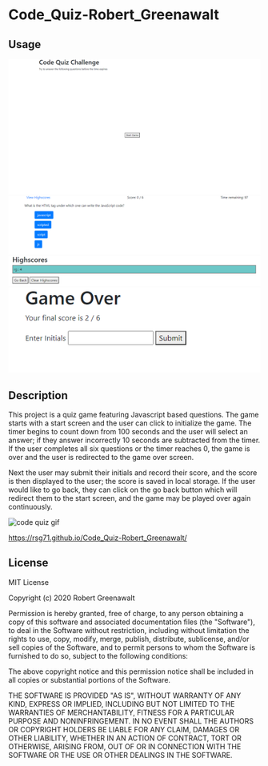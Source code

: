 # Code_Quiz-Robert_Greenawalt

## Usage

<img src="imgs/start-screen.PNG" alt="start screen">
<img src="imgs/gameplay.PNG" alt="gameplay screen">
<img src="imgs/highscore.PNG" alt="highscore screen">
<img src="imgs/gameover.PNG" alt="gameover screen">

## Description

This project is a quiz game featuring Javascript based questions. The game starts with a start screen and the user can click to initialize the game. The timer begins to count down from 100 seconds and the user will select an answer; if they answer incorrectly 10 seconds are subtracted from the timer. If the user completes all six questions or the timer reaches 0, the game is over and the user is redirected to the game over screen. 

Next the user may submit their initials and record their score, and the score is then displayed to the user; the score is saved in local storage. If the user would like to go back, they can click on the go back button which will redirect them to the start screen, and the game may be played over again continuously. 

<img src="imgs/Code-Quiz-Gif.gif" alt="code quiz gif">

https://rsg71.github.io/Code_Quiz-Robert_Greenawalt/

## License

MIT License

Copyright (c) 2020 Robert Greenawalt

Permission is hereby granted, free of charge, to any person obtaining a copy of this software and associated documentation files (the "Software"), to deal in the Software without restriction, including without limitation the rights to use, copy, modify, merge, publish, distribute, sublicense, and/or sell copies of the Software, and to permit persons to whom the Software is furnished to do so, subject to the following conditions:

The above copyright notice and this permission notice shall be included in all copies or substantial portions of the Software.

THE SOFTWARE IS PROVIDED "AS IS", WITHOUT WARRANTY OF ANY KIND, EXPRESS OR IMPLIED, INCLUDING BUT NOT LIMITED TO THE WARRANTIES OF MERCHANTABILITY, FITNESS FOR A PARTICULAR PURPOSE AND NONINFRINGEMENT. IN NO EVENT SHALL THE AUTHORS OR COPYRIGHT HOLDERS BE LIABLE FOR ANY CLAIM, DAMAGES OR OTHER LIABILITY, WHETHER IN AN ACTION OF CONTRACT, TORT OR OTHERWISE, ARISING FROM, OUT OF OR IN CONNECTION WITH THE SOFTWARE OR THE USE OR OTHER DEALINGS IN THE SOFTWARE.